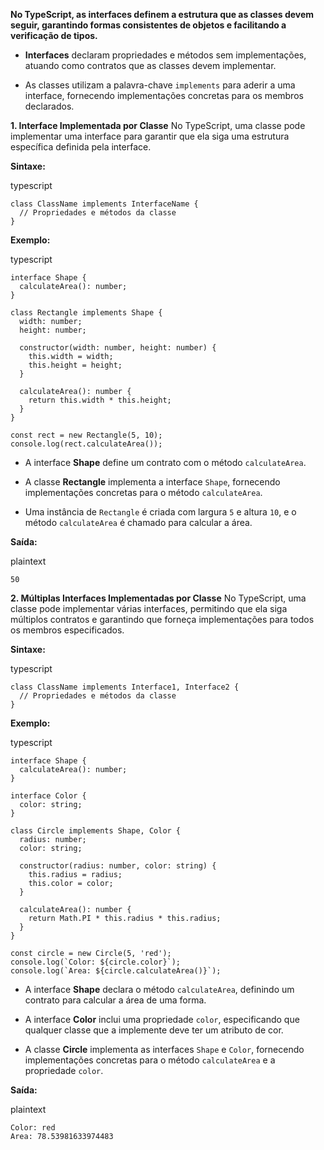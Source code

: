 
**No TypeScript, as interfaces definem a estrutura que as classes devem seguir, garantindo formas consistentes de objetos e facilitando a verificação de tipos.**

- **Interfaces** declaram propriedades e métodos sem implementações, atuando como contratos que as classes devem implementar.
    
- As classes utilizam a palavra-chave `implements` para aderir a uma interface, fornecendo implementações concretas para os membros declarados.
    

**1. Interface Implementada por Classe** No TypeScript, uma classe pode implementar uma interface para garantir que ela siga uma estrutura específica definida pela interface.

**Sintaxe:**

typescript

```
class ClassName implements InterfaceName {
  // Propriedades e métodos da classe
}
```

**Exemplo:**

typescript

```
interface Shape {
  calculateArea(): number;
}

class Rectangle implements Shape {
  width: number;
  height: number;

  constructor(width: number, height: number) {
    this.width = width;
    this.height = height;
  }

  calculateArea(): number {
    return this.width * this.height;
  }
}

const rect = new Rectangle(5, 10);
console.log(rect.calculateArea());
```

- A interface **Shape** define um contrato com o método `calculateArea`.
    
- A classe **Rectangle** implementa a interface `Shape`, fornecendo implementações concretas para o método `calculateArea`.
    
- Uma instância de `Rectangle` é criada com largura `5` e altura `10`, e o método `calculateArea` é chamado para calcular a área.
    

**Saída:**

plaintext

```
50
```

**2. Múltiplas Interfaces Implementadas por Classe** No TypeScript, uma classe pode implementar várias interfaces, permitindo que ela siga múltiplos contratos e garantindo que forneça implementações para todos os membros especificados.

**Sintaxe:**

typescript

```
class ClassName implements Interface1, Interface2 {
  // Propriedades e métodos da classe
}
```

**Exemplo:**

typescript

```
interface Shape {
  calculateArea(): number;
}

interface Color {
  color: string;
}

class Circle implements Shape, Color {
  radius: number;
  color: string;

  constructor(radius: number, color: string) {
    this.radius = radius;
    this.color = color;
  }

  calculateArea(): number {
    return Math.PI * this.radius * this.radius;
  }
}

const circle = new Circle(5, 'red');
console.log(`Color: ${circle.color}`);
console.log(`Area: ${circle.calculateArea()}`);
```

- A interface **Shape** declara o método `calculateArea`, definindo um contrato para calcular a área de uma forma.
    
- A interface **Color** inclui uma propriedade `color`, especificando que qualquer classe que a implemente deve ter um atributo de cor.
    
- A classe **Circle** implementa as interfaces `Shape` e `Color`, fornecendo implementações concretas para o método `calculateArea` e a propriedade `color`.
    

**Saída:**

plaintext

```
Color: red
Area: 78.53981633974483
```





